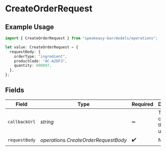 # CreateOrderRequest

## Example Usage

```typescript
import { CreateOrderRequest } from "speakeasy-bar/models/operations";

let value: CreateOrderRequest = {
  requestBody: {
    orderType: "ingredient",
    productCode: "AC-A2DF3",
    quantity: 608897,
  },
};
```

## Fields

| Field                                      | Type                                       | Required                                   | Description                                |
| ------------------------------------------ | ------------------------------------------ | ------------------------------------------ | ------------------------------------------ |
| `callbackUrl`                              | *string*                                   | :heavy_minus_sign:                         | The url to call when the order is updated. |
| `requestBody`                              | *operations.CreateOrderRequestBody*        | :heavy_check_mark:                         | N/A                                        |